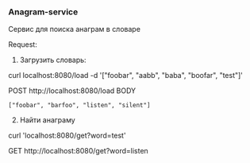 ### Anagram-service 
Сервис для поиска анаграм в словаре

Request:

1. Загрузить словарь:

curl localhost:8080/load -d '["foobar", "aabb", "baba", "boofar", "test"]'

POST http://localhost:8080/load
BODY
```
["foobar", "barfoo", "listen", "silent"]
```

2. Найти анаграму

curl 'localhost:8080/get?word=test'

GET http://localhost:8080/get?word=listen
